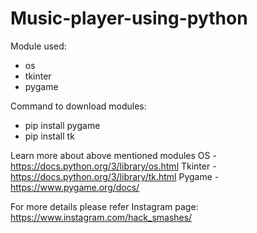 # Music-player-using-python

Module used:
  - os
  - tkinter
  - pygame

Command to download modules:
  - pip install pygame
  - pip install tk

Learn more about above mentioned modules
OS - https://docs.python.org/3/library/os.html
Tkinter - https://docs.python.org/3/library/tk.html
Pygame - https://www.pygame.org/docs/

For more details please refer Instagram page: https://www.instagram.com/hack_smashes/
